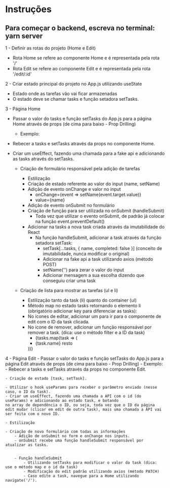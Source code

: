 # Instruções

## Para começar o backend, escreva no terminal: yarn server

1 - Definir as rotas do projeto (Home e Edit)
  - Rota Home se refere ao componente Home e é representada pela rota '/' 
  - Rota Edit se refere ao componente Edit e é representada pela rota '/edit/:id'

2 - Criar estado principal do projeto no App.js utilizando useState
  - Estado onde as tarefas vão vai ficar armazenadas
  - O estado deve se chamar tasks e função setadora setTasks.

3 - Página Home
  - Passar o valor do tasks e função setTasks do App.js para a página Home através de props (de cima para baixo - Prop Drilling)
      - Exemplo: <Home tasks={tasks} setTasks={setTasks} />
  - Rebecer a tasks e setTasks através da props no componente Home.
  - Criar um useEffect, fazendo uma chamada para a fake api e adicionando as tasks através do setTasks.

    - Criação de formulário responsável pela adição de tarefas
        - Estilização
        - Criação de estado referente ao valor do input (name, setName)
        - Adição de evento onChange e valor no input 
            - onChange={event => setName(event.target.value)}
            - value={name}
        - Adição de evento onSubmit no formulário
        - Criação de função para ser utilizada no onSubmit (handleSubmit)
            - Toda vez que utilizar o evento onSubmit, de padrão já colocar na função event.preventDefault()
        - Adicionar na tasks a nova task criada através da imutabilidade do React
            - Na função handleSubmit, adicionar a task através da função setadora setTask:
                - setTask[...tasks, { name, completed: false }] (conceito de imutabilidade, nunca modificar o original)
                - Adicionar na fake api a task utilizando axios (método POST)
                - setName('') para zerar o valor do input
                - Adicionar mensagem a sua escolha dizendo que conseguiu criar uma task

    - Criação de lista para mostrar as tarefas (ul e li) 
        - Estilização tanto da task (li) quanto do container (ul)
        - Método map no estado tasks retornando o elemento li (obrigatório adicionar key para diferenciar as tasks):
        - No ícones de editar, adicionar um <Link to='/edit/${task.id}'> para ir para o componente de edit com o ID da task clicada.
        - No icone de remover, adicionar um função responsável por remover a task. (dica: use o método filter e a ID da task)
            - {tasks.map(task => (
                <li key={task.id}>
                    {task.name}
                    resto
                </li>
            ))}
        
4 - Página Edit
    - Passar o valor do tasks e função setTasks do App.js para a página Edit através de props (de cima para baixo - Prop Drilling)
        - Exemplo: <Edit tasks={tasks} setTasks={setTasks} />
    - Rebecer a tasks e setTasks através da props no componente Edit.

    - Criação de estado [task, setTask].
    
    - Utilizar o hook useParams para receber o parâmetro enviado (nesse caso, o ID da task).
    - Criar um useEffect, fazendo uma chamada a API com o id (do useParams) e adicionando ao estado task, e botando 
    no array de dependência o ID, ou seja, toda vez que o ID da página edit mudar (clicar em edit de outra task), mais uma chamada a API vai ser feita com o novo ID.

    - Estilização 
    
    - Criação de novo formulário com todas as informações
        - Adição de onSubmit no form e onChange nos inputs.
        - onSubmit recebe uma função handleSubmit responsável por atualizar as tasks.


        - Função handleSubmit
            - Utilizando setTasks para modificar o valor da task (dica: use o método map e o id da task)
            - Modificação do edit padrão utilizando axios (método PATCH)
            - Caso edite a task, navegue para a Home utilizando navigate('/').